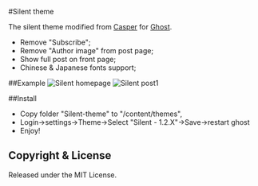 #Silent theme

The silent theme modified from [Casper](https://github.com/TryGhost/Casper/releases) for [Ghost](http://github.com/tryghost/ghost/).
- Remove "Subscribe";
- Remove "Author image" from post page;
- Show full post on front page;
- Chinese & Japanese fonts support;

##Example
![](http://i.imgur.com/NqqFrpV.jpg "Silent homepage")
![](http://i.imgur.com/chA5kde.jpg "Silent post1")

##Install

- Copy folder "Silent-theme" to "/content/themes",
- Login->settings->Theme->Select "Silent - 1.2.X"->Save->restart ghost
- Enjoy!

## Copyright & License
Released under the MIT License.
